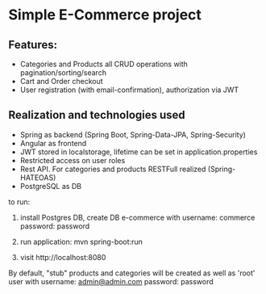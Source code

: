 # Simple E-Commerce project

## Features:
- Categories and Products all CRUD operations with pagination/sorting/search
- Cart and Order checkout
- User registration (with email-confirmation), authorization via JWT

## Realization and technologies used
- Spring as backend (Spring Boot, Spring-Data-JPA, Spring-Security)
- Angular as frontend
- JWT stored in localstorage, lifetime can be set in application.properties
- Restricted access on user roles
- Rest API. For categories and products RESTFull realized (Spring- HATEOAS) 
- PostgreSQL as DB

to run:
1) install Postgres DB, create DB e-commerce with 
username: commerce
password: password

2) run application: 
mvn spring-boot:run

3) visit http://localhost:8080

By default, "stub" products and categories will be created as well as
'root' user with 
username: admin@admin.com
password: password

